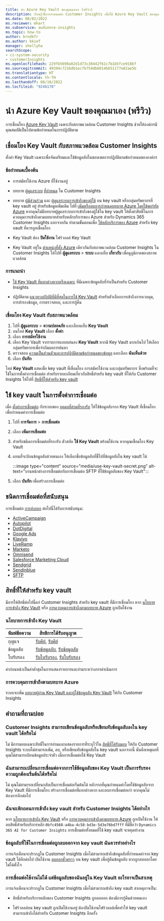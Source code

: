 ```yaml
---
title: นำ Azure Key Vault ของคุณมาเอง (พรีวิว)
description: เรียนรู้วิธีการกำหนดค่า Customer Insights เพื่อใช้ Azure Key Vault ของคุณจัดการข้อมูลลับ
ms.date: 08/02/2022
ms.reviewer: mhart
ms.subservice: audience-insights
ms.topic: how-to
author: brndkfr
ms.author: bkief
manager: shellyha
searchScope:
- ci-system-security
- customerInsights
ms.openlocfilehash: 229fb5698a02d1d73c30442f61c7b1b5fce918bf
ms.sourcegitcommit: 49394c7216db1ec7b754db6014b651177e82ae5b
ms.translationtype: HT
ms.contentlocale: th-TH
ms.lasthandoff: 08/10/2022
ms.locfileid: "9246178"
---
```

# <a name="bring-your-own-azure-key-vault-preview"></a>นำ Azure Key Vault ของคุณมาเอง (พรีวิว)

การเชื่อมโยง [Azure Key Vault](/azure/key-vault/general/basic-concepts) เฉพาะกับสภาพแวดล้อม Customer Insights ช่วยให้องค์กรมีคุณสมบัติเป็นไปตามข้อกำหนดในการปฏิบัติตาม

## <a name="link-the-key-vault-to-the-customer-insights-environment"></a>เชื่อมโยง Key Vault กับสภาพแวดล้อม Customer Insights

ตั้งค่า Key Vault เฉพาะเพื่อจัดเตรียมและใช้ข้อมูลลับในขอบเขตการปฏิบัติตามข้อกำหนดขององค์กร

### <a name="prerequisites"></a>ข้อกำหนดเบื้องต้น

- การสมัครใช้งาน Azure ที่ใช้งานอยู่

- บทบาท [ผู้ดูแลระบบ](permissions.md#admin) [ที่กำหนด](permissions.md#add-users) ใน Customer Insights

- บทบาท [ผู้มีส่วนร่วม](/azure/role-based-access-control/built-in-roles#contributor) และ [ผู้ดูแลระบบการเข้าถึงของผู้ใช้](/azure/role-based-access-control/built-in-roles#user-access-administrator) บน key vault หรือกลุ่มทรัพยากรที่ key vault อยู่ สำหรับข้อมูลเพิ่มเติม ไปที่ [เพิ่มหรือลบการกำหนดบทบาท Azure โดยใช้พอร์ทัล Azure](/azure/role-based-access-control/role-assignments-portal) หากคุณไม่มีบทบาทผู้ดูแลระบบการเข้าถึงของผู้ใช้ใน key vault ให้ตั้งค่าสิทธิ์ในการควบคุมการเข้าถึงตามบทบาทสำหรับหลักบริการของ Azure สำหรับ Dynamics 365 Customer Insights แยกจากกัน ทำตามขั้นตอนเพื่อ [ใช้หลักบริการของ Azure](connect-service-principal.md) สำหรับ key vault ที่ควรถูกเชื่อมโยง

- Key Vault ต้อง **ปิดใช้งาน** ไฟร์วอลล์ Key Vault

- Key Vault อยู่ใน [ตำแหน่งที่ตั้ง Azure](https://azure.microsoft.com/global-infrastructure/geographies/#overview) เดียวกันกับสภาพแวดล้อม Customer Insights ใน Customer Insights ให้ไปที่ **ผู้ดูแลระบบ** > **ระบบ** และแท็บ **เกี่ยวกับ** เพื่อดูภูมิภาคของสภาพแวดล้อม

### <a name="recommendations"></a>การแนะนำ

- [ใช้ Key Vault ที่แยกต่างหากหรือเฉพาะ](/azure/key-vault/general/best-practices#why-we-recommend-separate-key-vaults) ที่มีเฉพาะข้อมูลลับที่จำเป็นสำหรับ Customer Insights

- ปฏิบัติตาม [แนวทางปฏิบัติที่ดีที่สุดในการใช้ Key Vault](/azure/key-vault/general/best-practices#turn-on-logging) สำหรับตัวเลือกการเข้าถึงการควบคุม, การสำรองข้อมูล, การตรวจสอบ, และการกู้คืน

### <a name="link-a-key-vault-to-the-environment"></a>เชื่อมโยง Key Vault กับสภาพแวดล้อม

1. ไปที่ **ผู้ดูแลระบบ** > **ความปลอดภัย** และเลือกแท็บ **Key Vault**
1. บนไทล์ **Key Vault** เลือก **ตั้งค่า**
1. เลือก **การสมัครใช้งาน**
1. เลือก Key Vault จากรายการแบบหล่นลง **Key Vault** หากมี Key Vault มากเกินไป ให้เลือกกลุ่มทรัพยากรเพื่อจำกัดผลการค้นหา
1. ตรวจสอบ [ความเป็นส่วนตัวและการปฏิบัติตามข้อกำหนดของข้อมูล](connections.md#data-privacy-and-compliance) และเลือก **ฉันเห็นด้วย**
1. เลือก **บันทึก**

ไทล์ **Key Vault** แสดงชื่อ key vault ที่เชื่อมโยง การสมัครใช้งาน และกลุ่มทรัพยากร ซึ่งพร้อมที่จะใช้ในการตั้งค่าการเชื่อมต่อ
สำหรับรายละเอียดเกี่ยวกับสิทธิ์สำหรับ key vault ที่ให้กับ Customer Insights ให้ไปที่ [สิทธิ์ที่ให้สำหรับ key vault](#permissions-granted-on-the-key-vault)

## <a name="use-the-key-vault-in-the-connection-setup"></a>ใช้ key vault ในการตั้งค่าการเชื่อมต่อ

เมื่อ [ตั้งค่าการเชื่อมต่อ](connections.md) กับระบบของ [บุคคลที่สามที่รองรับ](#supported-connection-types) ให้ใช้ข้อมูลลับจาก Key Vault ที่เชื่อมโยงเพื่อกำหนดค่าการเชื่อมต่อ

1. ไปที่ **การจัดการ** > **การเชื่อมต่อ**
1. เลือก **เพิ่มการเชื่อมต่อ**
1. สำหรับชนิดการเชื่อมต่อที่รองรับ ตัวสลับ **ใช้ Key Vault** พร้อมใช้งาน หากคุณเชื่อมโยง Key Vault
1. แทนที่จะป้อนข้อมูลลับด้วยตนเอง ให้เลือกชื่อข้อมูลลับที่ชี้ไปที่ข้อมูลลับใน key vault ได้

   :::image type="content" source="media/use-key-vault-secret.png" alt-text="บานหน้าต่างการเชื่อมต่อกับการเชื่อมต่อ SFTP ที่ใช้ข้อมูลลับของ Key Vault":::

1. เลือก **บันทึก** เพื่อสร้างการเชื่อมต่อ

## <a name="supported-connection-types"></a>ชนิดการเชื่อมต่อที่สนับสนุน

การเชื่อมต่อ [การส่งออก](export-destinations.md) ต่อไปนี้ได้รับการสนับสนุน:

* [ActiveCampaign](export-active-campaign.md)
* [Autopilot](export-autopilot.md)
* [DotDigital](export-dotdigital.md)
* [Google Ads](export-google-ads.md)
* [Klaviyo](export-klaviyo.md)
* [LiveRamp](export-liveramp.md)
* [Marketo](export-marketo.md)
* [Omnisend](export-omnisend.md)
* [Salesforce Marketing Cloud](export-salesforce.md)
* [Sendgrid](export-sendgrid.md)
* [Sendinblue](export-sendinblue.md)
* [SFTP](export-sftp.md)

## <a name="permissions-granted-on-the-key-vault"></a>สิทธิ์ที่ให้สำหรับ key vault

มีการให้สิทธิ์ต่อไปนี้แก่ Customer Insights สำหรับ key vault ที่มีการเชื่อมโยง หาก [นโยบายการเข้าถึง Key Vault](/azure/key-vault/general/assign-access-policy?tabs=azure-portal) หรือ [การควบคุมการเข้าถึงตามบทบาท Azure](/azure/key-vault/general/rbac-guide?tabs=azure-cli) ถูกเปิดใช้งาน

### <a name="key-vault-access-policy"></a>นโยบายการเข้าถึง Key Vault

| พิมพ์ข้อความ        | สิทธิการได้รับอนุญาต          |
| ----------- | -------------------- |
| กุญแจ         | [รับคีย์](/rest/api/keyvault/keys/get-keys/get-keys), [รับคีย์](/rest/api/keyvault/keys/get-key/get-key)                                 |
| ข้อมูลลับ      | [รับข้อมูลลับ](/rest/api/keyvault/secrets/get-secrets/get-secrets), [รับข้อมูลลับ](/rest/api/keyvault/secrets/get-secret/get-secret)                     |
| ใบรับรอง | [รับใบรับรอง](/rest/api/keyvault/certificates/get-certificates/get-certificates), [รับใบรับรอง](/rest/api/keyvault/certificates/get-certificate/get-certificate) |

ค่าก่อนหน้าเป็นค่าต่ำสุดในการแสดงรายการและอ่านระหว่างการดำเนินการ

### <a name="azure-role-based-access-control"></a>การควบคุมการเข้าถึงตามบทบาท Azure

ระบบจะเพิ่ม [บทบาทผู้อ่าน Key Vault และผู้ใช้ข้อมูลลับ Key Vault](/azure/key-vault/general/rbac-guide?tabs=azure-cli) ให้กับ Customer Insights

## <a name="frequently-asked-questions"></a>คำถามที่ถามบ่อย

### <a name="can-customer-insights-write-secrets-or-overwrite-secrets-into-the-key-vault"></a>Customer Insights สามารถเขียนข้อมูลลับหรือเขียนทับข้อมูลลับลงใน key vault ได้หรือไม่

ไม่ มีการมอบเฉพาะสิทธิ์ในการอ่านและแสดงรายการที่ระบุไว้ใน [สิทธิ์ที่ได้รับมอบ](#permissions-granted-on-the-key-vault) ให้กับ Customer Insights ระบบไม่สามารถเพิ่ม, ลบ, หรือเขียนทับข้อมูลลับใน key vault นอกจากนี้ นั่นคือเหตุผลที่คุณไม่สามารถป้อนข้อมูลประจำตัว เมื่อการเชื่อมต่อใช้ Key Vault

### <a name="can-i-change-a-connection-from-using-key-vault-secrets-to-default-authentication"></a>ฉันสามารถเปลี่ยนการเชื่อมต่อจากการใช้ข้อมูลลับของ Key Vault เป็นการรับรองความถูกต้องเริ่มต้นได้หรือไม่

ไม่ คุณไม่สามารถเปลี่ยนกลับเป็นการเชื่อมต่อเริ่มต้นได้ หลังจากที่คุณกำหนดค่าโดยใช้ข้อมูลลับจาก Key Vault ที่มีการเชื่อมโยง สร้างการเชื่อมต่อที่แยกต่างหาก และลบการเชื่อมต่อเก่า หากคุณไม่ต้องการอีกต่อไป

### <a name="how-can-i-revoke-access-to-a-key-vault-for-customer-insights"></a>ฉันจะเพิกถอนการเข้าถึง key vault สำหรับ Customer Insights ได้อย่างไร

หาก [นโยบายการเข้าถึง Key Vault](/azure/key-vault/general/assign-access-policy?tabs=azure-portal) หรือ [การควบคุมการเข้าถึงตามบทบาท Azure](/azure/key-vault/general/rbac-guide?tabs=azure-cli) ถูกเปิดใช้งาน ให้ลบสิทธิ์สำหรับบริการหลัก `0bfc4568-a4ba-4c58-bd3e-5d3e76bd7fff` ที่มีชื่อว่า `Dynamics 365 AI for Customer Insights` การเชื่อมต่อทั้งหมดที่ใช้ key vault จะหยุดทำงาน

### <a name="a-secret-thats-used-in-a-connection-got-removed-from-the-key-vault-what-can-i-do"></a>ข้อมูลลับที่ใช้ในการเชื่อมต่อถูกลบออกจาก key vault ฉันควรทำอย่างไร

การแจ้งเตือนจะปรากฏใน Customer Insights เมื่อไม่สามารถเข้าถึงข้อมูลลับที่กำหนดค่าจาก key vault ได้อีกต่อไป เปิดใช้งาน [ลบออกชั่วคราว](/azure/key-vault/general/soft-delete-overview) บน key vault เพื่อกู้คืนข้อมูลลับ หากถูกลบออกโดยไม่ได้ตั้งใจ

### <a name="a-connection-doesnt-work-but-my-secret-is-in-the-key-vault-what-might-be-the-cause"></a>การเชื่อมต่อใช้งานไม่ได้ แต่ข้อมูลลับของฉันอยู่ใน Key Vault อะไรอาจเป็นสาเหตุ

การแจ้งเตือนจะปรากฏใน Customer Insights เมื่อไม่สามารถเข้าถึง key vault สาเหตุอาจเป็น:

- สิทธิ์สำหรับบริการหลักของ Customer Insights ถูกลบออก ต้องมีการกู้คืนด้วยตนเอง

- ไฟร์วอลล์บน key vault ถูกเปิดใช้งานอยู่ ต้องปิดใช้งานไฟร์วอลล์เพื่อทำให้ key vault สามารถเข้าถึงได้สำหรับ Customer Insights อีกครั้ง
